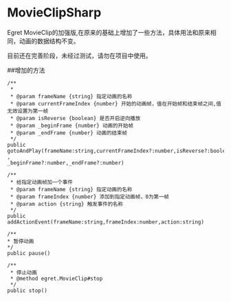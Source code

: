 MovieClipSharp
==============

Egret MovieClip的加强版,在原来的基础上增加了一些方法，具体用法和原来相同，动画的数据结构不变。

目前还在完善阶段，未经过测试，请勿在项目中使用。

##增加的方法

```
/**
 *
 * @param frameName {string} 指定动画的名称
 * @param currentFrameIndex {number} 开始的动画帧，值在开始帧和结束帧之间,值无效设置为第一帧
 * @param isReverse {boolean} 是否开启逆向播放
 * @param _beginFrame {number} 动画的开始帧
 * @param _endFrame {number} 动画的结束帧
 */
public gotoAndPlay(frameName:string,currentFrameIndex?:number,isReverse?:boolean ,
_beginFrame?:number,_endFrame?:number)

/**
 * 给指定动画帧加一个事件
 * @param frameName {string} 指定动画的名称
 * @param frameIndex {number} 添加到指定动画帧，0为第一帧
 * @param action {string} 触发事件的名称
 */
public addActionEvent(frameName:string,frameIndex:number,action:string)

/**
* 暂停动画
*/
public pause()

/**
 * 停止动画
 * @method egret.MovieClip#stop
 */
public stop()
```

